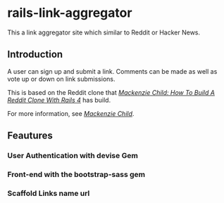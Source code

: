 
# rails-link-aggregator

This a link aggregator site which similar to Reddit or Hacker News. 

## Introduction
A user can sign up and submit a link. Comments can be made as well as vote up or down on link submissions.

This is based on the Reddit clone that [*Mackenzie Child: How To Build A Reddit Clone With Rails 4*](https://mackenziechild.me/12-in-12/1/) has build. 

For more information, see [*Mackenzie Child*](https://mackenziechild.me/).


## Feautures
### User Authentication with devise Gem
### Front-end with the bootstrap-sass gem
### 
### Scaffold Links name url

